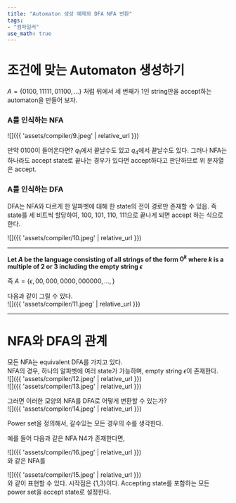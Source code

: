 ```yaml
---
title: "Automaton 생성 예제와 DFA NFA 변환"
tags:
- "컴파일러"
use_math: true
---
```


# 조건에 맞는 Automaton 생성하기
$A = \{0100,11111,01100,\dots\}$ 처럼 뒤에서 세 번째가 1인 string만을 accept하는 automaton을 만들어 보자.

### A를 인식하는 NFA

![]({{ 'assets/compiler/9.jpeg' | relative_url }})

만약 0100이 들어온다면?
$q_1$에서 끝날수도 있고 $q_4$에서 끝날수도 있다. 그러나 NFA는 하나라도 accept state로 끝나는 경우가 있다면 accept하다고 판단하므로 위 문자열은 accept.

### A를 인식하는 DFA

DFA는 NFA와 다르게 한 알파벳에 대해 한 state의 전이 경로만 존재할 수 있읍. 즉 state를 세 비트씩 할당하여, 100, 101, 110, 111으로 끝나게 되면 accept 하는 식으로 한다.<br>

![]({{ 'assets/compiler/10.jpeg' | relative_url }})

---

**Let $A$ be the language consisting of all strings of the form $0^k$ where $k$ is a multiple of 2 or 3 including the empty string $\epsilon$**

즉 $A=\{\epsilon,00,000,0000,000000,\dots,\}$

다음과 같이 그릴 수 있다.<br>
![]({{ 'assets/compiler/11.jpeg' | relative_url }})

---

# NFA와 DFA의 관계
모든 NFA는 equivalent DFA를 가지고 있다.<br>
NFA의 경우, 하나의 알파벳에 여러 state가 가능하며, empty string $\epsilon$이 존재한다.<br>
![]({{ 'assets/compiler/12.jpeg' | relative_url }})<br>
![]({{ 'assets/compiler/13.jpeg' | relative_url }})

그러면 이러한 모양의 NFA를 DFA로 어떻게 변환할 수 있는가?<br>
![]({{ 'assets/compiler/14.jpeg' | relative_url }})

Power set을 정의해서, 갈수있는 모든 경우의 수를 생각한다.

예를 들어 다음과 같은 NFA N4가 존재한다면,

![]({{ 'assets/compiler/16.jpeg' | relative_url }})<br>
와 같은 NFA를

![]({{ 'assets/compiler/15.jpeg' | relative_url }})<br>
와 같이 표현할 수 있다. 시작점은 {1,3}이다. Accepting state를 포함하는 모든 power set을 accept state로 설정한다.

